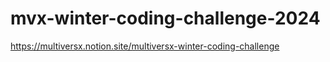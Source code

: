 # mvx-winter-coding-challenge-2024
https://multiversx.notion.site/multiversx-winter-coding-challenge
